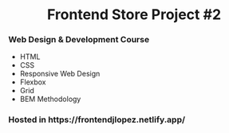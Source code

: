 <h1 align="center">Frontend Store Project #2</h1>
<h3>Web Design & Development Course </h3>

<ul>
  <li>HTML</li>
  <li>CSS</li>
  <li>Responsive Web Design</li>
  <li>Flexbox</li>
  <li>Grid</li>
  <li>BEM Methodology</li>
</ul>

<h3>Hosted in https://frontendjlopez.netlify.app/</h2>
